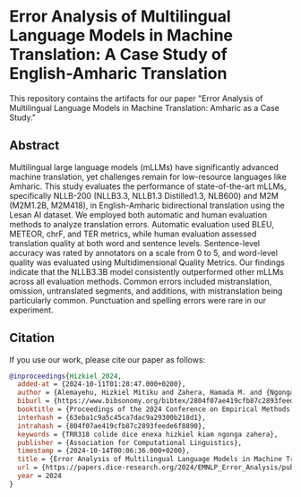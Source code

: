# Error Analysis of Multilingual Language Models in Machine Translation: A Case Study of English-Amharic Translation

This repository contains the artifacts for our paper "Error Analysis of Multilingual Language Models in Machine Translation: Amharic as a Case Study." 

## Abstract

Multilingual large language models (mLLMs) have significantly advanced machine translation, yet challenges remain for low-resource languages like Amharic. This study evaluates the performance of state-of-the-art mLLMs, specifically NLLB-200 (NLLB3.3, NLLB1.3 Distilled1.3, NLB600) and M2M (M2M1.2B, M2M418), in English-Amharic bidirectional translation using the Lesan AI dataset. We employed both automatic and human evaluation methods to analyze translation errors. Automatic evaluation used BLEU, METEOR, chrF, and TER metrics, while human evaluation assessed translation quality at both word and sentence levels. Sentence-level accuracy was rated by annotators on a scale from 0 to 5, and word-level quality was evaluated using Multidimensional Quality Metrics. Our findings indicate that the NLLB3.3B model consistently outperformed other mLLMs across all evaluation methods. Common errors included mistranslation, omission, untranslated segments, and additions, with mistranslation being particularly common. Punctuation and spelling errors were rare in our experiment.

## Citation

If you use our work, please cite our paper as follows:

```bibtex
@inproceedings{Hizkiel_2024,
  added-at = {2024-10-11T01:28:47.000+0200},
  author = {Alemayehu, Hizkiel Mitiku and Zahera, Hamada M. and {Ngonga Ngomo}, Axel-Cyrille},
  biburl = {https://www.bibsonomy.org/bibtex/2804f07ae419cfb87c2893feede6f8890/dice-research},
  booktitle = {Proceedings of the 2024 Conference on Empirical Methods in Natural Language Processing},
  interhash = {63eba1c9a5c45ca7dac9a29300b218d1},
  intrahash = {804f07ae419cfb87c2893feede6f8890},
  keywords = {TRR318 colide dice enexa hizkiel kiam ngonga zahera},
  publisher = {Association for Computational Linguistics},
  timestamp = {2024-10-14T00:06:36.000+0200},
  title = {Error Analysis of Multilingual Language Models in Machine Translation: A Case Study of English-Amharic Translation},
  url = {https://papers.dice-research.org/2024/EMNLP_Error_Analysis/public.pdf},
  year = 2024
}
